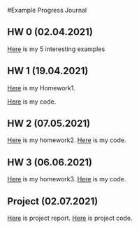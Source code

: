 #Example Progress Journal
## HW 0 (02.04.2021)

[Here](files/IE360_Hw0) is my 5 interesting examples

## HW 1 (19.04.2021)

[Here](files/IE360_Hw1) is my Homework1.

[Here](files/IE360_Hw1code.Rmd) is my code.

## HW 2 (07.05.2021)
[Here](files/hw2) is my homework2.
[Here](files/IE360hw2.Rmd) is my code.

## HW 3 (06.06.2021)
[Here](files/IE360hw3.html) is my homework3.
[Here](files/IE360hw3.Rmd) is my code.


## Project (02.07.2021)
[Here](files/IE360_ProjectReport.html) is project report.
[Here](files/IE360_ProjectReport.Rmd) is project code.